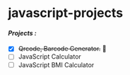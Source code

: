 # javascript-projects

#### ***Projects :***
- [x] ~~Qrcode, Barcode Generator.~~ :tada:
- [ ] JavaScript Calculator
- [ ] JavaScript BMI Calculator
